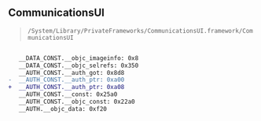 ## CommunicationsUI

> `/System/Library/PrivateFrameworks/CommunicationsUI.framework/CommunicationsUI`

```diff

   __DATA_CONST.__objc_imageinfo: 0x8
   __DATA_CONST.__objc_selrefs: 0x350
   __AUTH_CONST.__auth_got: 0x8d8
-  __AUTH_CONST.__auth_ptr: 0xa00
+  __AUTH_CONST.__auth_ptr: 0xa08
   __AUTH_CONST.__const: 0x25a0
   __AUTH_CONST.__objc_const: 0x22a0
   __AUTH.__objc_data: 0xf20

```
